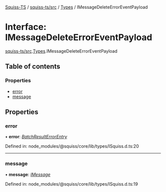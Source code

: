 [Squiss-TS](../README.md) / [squiss-ts/src](../modules/squiss_ts_src.md) / [Types](../modules/squiss_ts_src.types.md) / IMessageDeleteErrorEventPayload

# Interface: IMessageDeleteErrorEventPayload

[squiss-ts/src](../modules/squiss_ts_src.md).[Types](../modules/squiss_ts_src.types.md).IMessageDeleteErrorEventPayload

## Table of contents

### Properties

- [error](squiss_ts_src.types.imessagedeleteerroreventpayload.md#error)
- [message](squiss_ts_src.types.imessagedeleteerroreventpayload.md#message)

## Properties

### error

• **error**: [*BatchResultErrorEntry*](squiss_ts_src.types.batchresulterrorentry.md)

Defined in: node_modules/@squiss/core/lib/types/ISquiss.d.ts:20

___

### message

• **message**: [*IMessage*](squiss_ts_src.types.imessage.md)

Defined in: node_modules/@squiss/core/lib/types/ISquiss.d.ts:19
